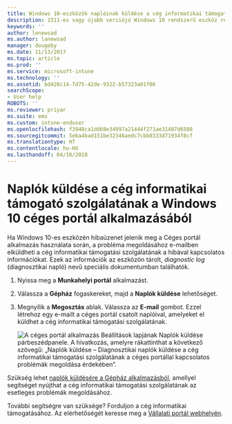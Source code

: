 ```yaml
---
title: Windows 10-eszközök naplóinak küldése a cég informatikai támogatási szolgálatának | Microsoft Docs
description: 1511-es vagy újabb verziójú Windows 10 rendszerű eszköz regisztrálása az Intune-ban
keywords: ''
author: lenewsad
ms.author: lanewsad
manager: dougeby
ms.date: 11/13/2017
ms.topic: article
ms.prod: ''
ms.service: microsoft-intune
ms.technology: ''
ms.assetid: bd428c14-7d75-42de-9322-b57323a01f06
searchScope:
- User help
ROBOTS: ''
ms.reviewer: priyar
ms.suite: ems
ms.custom: intune-enduser
ms.openlocfilehash: f3948ca1dd68e34997a21444f271ae31407d6508
ms.sourcegitcommit: 5eba4bad151be32346aedc7cbb0333d71934f8cf
ms.translationtype: HT
ms.contentlocale: hu-HU
ms.lasthandoff: 04/16/2018
---
```

# <a name="send-logs-to-your-company-support-from-the-company-portal-app-for-windows-10"></a>Naplók küldése a cég informatikai támogató szolgálatának a Windows 10 céges portál alkalmazásából

Ha Windows 10-es eszközén hibaüzenet jelenik meg a Céges portál alkalmazás használata során, a probléma megoldásához e-mailben elküldheti a cég informatikai támogatási szolgálatának a hibával kapcsolatos információkat. Ezek az információk az eszközön tárolt, _diagnostic log_ (diagnosztikai napló) nevű speciális dokumentumban találhatók.

1. Nyissa meg a **Munkahelyi portál** alkalmazást.
2. Válassza a **Gépház** fogaskereket, majd a **Naplók küldése** lehetőséget.
3. Megnyílik a **Megosztás** ablak. Válassza az **E-mail** gombot. Ezzel létrehoz egy e-mailt a céges portál csatolt naplóival, amelyeket el küldhet a cég informatikai támogatási szolgálatának.

   ![A céges portál alkalmazás Beállítások lapjának Naplók küldése párbeszédpanele. A hivatkozás, amelyre rákattinthat a következő szövegű: „Naplók küldése – Diagnosztikai naplók küldése a cég informatikai támogatási szolgálatának a céges portállal kapcsolatos problémák megoldása érdekében”.](./media/w10-share-logs-after-1711.png)

Szükség lehet [naplók küldésére a Gépház alkalmazásból](send-logs-to-your-it-admin-settings-windows.md), amellyel segítséget nyújthat a cég informatikai támogatási szolgálatának az esetleges problémák megoldásához.

További segítségre van szüksége? Forduljon a cég informatikai támogatásához. Az elérhetőségét keresse meg a [Vállalati portál webhelyén](https://portal.manage.microsoft.com#HelpDeskDialog).
